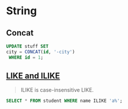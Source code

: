 # String

## Concat

```sql
UPDATE stuff SET
city = CONCAT(id, '-city')
 WHERE id = 1;
 ```

## [LIKE and ILIKE](https://kb.objectrocket.com/postgresql/how-to-use-ilike-in-postgres-1258)

> ILIKE is case-insensitive LIKE.

```sql
SELECT * FROM student WHERE name ILIKE 'a%';
```

